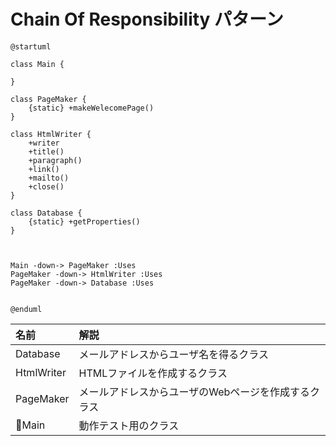# Chain Of Responsibility パターン


```uml
@startuml

class Main {

}

class PageMaker {
    {static} +makeWelecomePage()
}

class HtmlWriter {
    +writer
    +title()
    +paragraph()
    +link()
    +mailto()
    +close()
}

class Database {
    {static} +getProperties()
}



Main -down-> PageMaker :Uses
PageMaker -down-> HtmlWriter :Uses
PageMaker -down-> Database :Uses


@enduml
```


| 名前 | 解説 |
|:----|:----|
| Database | メールアドレスからユーザ名を得るクラス |
| HtmlWriter | HTMLファイルを作成するクラス |
| PageMaker | メールアドレスからユーザのWebページを作成するクラス |
| Main | 動作テスト用のクラス |

